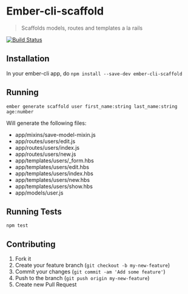 # Ember-cli-scaffold

>  Scaffolds models, routes and templates a la rails

[![Build Status][travis_badge]][travis]

## Installation

In your ember-cli app, do `npm install --save-dev ember-cli-scaffold`

## Running

`ember generate scaffold user first_name:string last_name:string age:number`

Will generate the following files:

- app/mixins/save-model-mixin.js
- app/routes/users/edit.js
- app/routes/users/index.js
- app/routes/users/new.js
- app/templates/users/_form.hbs
- app/templates/users/edit.hbs
- app/templates/users/index.hbs
- app/templates/users/new.hbs
- app/templates/users/show.hbs
- app/models/user.js

## Running Tests

`npm test`

## Contributing

1. Fork it
2. Create your feature branch (`git checkout -b my-new-feature`)
3. Commit your changes (`git commit -am 'Add some feature'`)
4. Push to the branch (`git push origin my-new-feature`)
5. Create new Pull Request

[travis]: https://travis-ci.org/marcioj/ember-cli-scaffold
[travis_badge]: https://api.travis-ci.org/marcioj/ember-cli-scaffold.svg?branch=master
